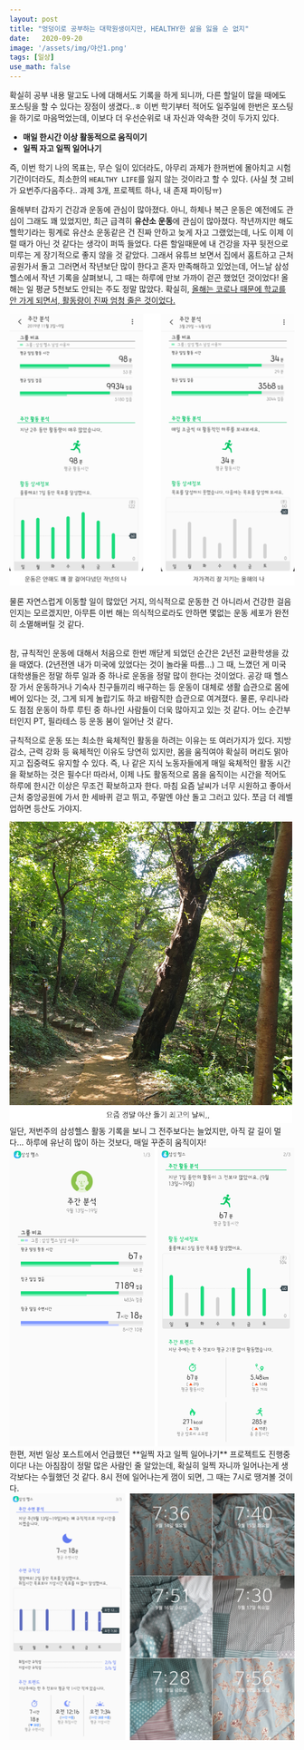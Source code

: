 ```yaml
---
layout: post
title: "엉덩이로 공부하는 대학원생이지만, HEALTHY한 삶을 잃을 순 없지"
date:   2020-09-20
image: '/assets/img/야산1.png'
tags: [일상]
use_math: false
---
```


확실히 공부 내용 말고도 나에 대해서도 기록을 하게 되니까, 다른 할일이 많을 때에도 포스팅을 할 수 있다는 장점이 생겼다..ㅎ 이번 학기부터 적어도 일주일에 한번은 포스팅을 하기로 마음먹었는데, 이보다 더 우선순위로 내 자신과 약속한 것이 두가지 있다.

*	**매일 한시간 이상 활동적으로 움직이기**  
*	**일찍 자고 일찍 일어나기**  

즉, 이번 학기 나의 목표는, 무슨 일이 있더라도, 아무리 과제가 한꺼번에 몰아치고 시험기간이더라도, 최소한의 ``HEALTHY LIFE``를 잃지 않는 것이라고 할 수 있다. (사실 첫 고비가 요번주/다음주다.. 과제 3개, 프로젝트 하나, 내 존재 파이팅ㅠ)

올해부터 갑자기 건강과 운동에 관심이 많아졌다. 아니, 하체나 복근 운동은 예전에도 관심이 그래도 꽤 있었지만, 최근 급격히 **유산소 운동**에 관심이 많아졌다. 작년까지만 해도 헬학기라는 핑계로 유산소 운동같은 건 진짜 안하고 늦게 자고 그랬었는데, 나도 이제 이럴 때가 아닌 것 같다는 생각이 퍼뜩 들었다. 다른 할일때문에 내 건강을 자꾸 뒷전으로 미루는 게 장기적으로 좋지 않을 것 같았다. 그래서 유튜브 보면서 집에서 홈트하고 근처 공원가서 돌고 그러면서 작년보단 많이 한다고 혼자 만족해하고 있었는데, 어느날 삼성 헬스에서 작년 기록을 살펴보니, 그 때는 하루에 만보 가까이 걷곤 했었던 것이었다! 올해는 일 평균 5천보도 안되는 주도 정말 많았다. 확실히, <u>올해는 코로나 때문에 학교를 안 가게 되면서, 활동량이 진짜 엄청 줄은 것이었다.</u>

<img src="/assets/img/삼헬비교.png" width="600px">

물론 자연스럽게 이동할 일이 많았던 거지, 의식적으로 운동한 건 아니라서 건강한 걸음인지는 모르겠지만, 아무튼 이번 해는 의식적으로라도 안하면 몇없는 운동 세포가 완전히 소멸해버릴 것 같다.

<br>
참, 규칙적인 운동에 대해서 처음으로 한번 깨닫게 되었던 순간은 2년전 교환학생을 갔을 때였다. (2년전엔 내가 미국에 있었다는 것이 놀라울 따름…) 그 때, 느꼈던 게 미국 대학생들은 정말 하루 일과 중 하나로 운동을 정말 많이 한다는 것이었다. 공강 때 헬스장 가서 운동하거나 기숙사 친구들끼리 배구하는 등 운동이 대체로 생활 습관으로 몸에 베어 있다는 것, 그게 되게 놀랍기도 하고 바람직한 습관으로 여겨졌다. 물론, 우리나라도 점점 운동이 하루 루틴 중 하나인 사람들이 더욱 많아지고 있는 것 같다. 어느 순간부터인지 PT, 필라테스 등 운동 붐이 일어난 것 같다.

규칙적으로 운동 또는 최소한 육체적인 활동을 하려는 이유는 또 여러가지가 있다. 지방 감소, 근력 강화 등 육체적인 이유도 당연히 있지만, 몸을 움직여야 확실히 머리도 맑아지고 집중력도 유지할 수 있다. 즉, 나 같은 지식 노동자들에게 매일 육체적인 활동 시간을 확보하는 것은 필수다! 따라서, 이제 나도 활동적으로 몸을 움직이는 시간을 적어도 하루에 한시간 이상은 무조건 확보하고자 한다. 마침 요즘 날씨가 너무 시원하고 좋아서 근처 중앙공원에 가서 한 세바퀴 걷고 뛰고, 주말엔 야산 돌고 그러고 있다. 쪼금 더 레벨업하면 등산도 가야지.

<img src="/assets/img/야산1.png" width="500px">

<br>
일단, 저번주의 삼성헬스 활동 기록을 보니 그 전주보다는 늘었지만, 아직 갈 길이 멀다… 하루에 유난히 많이 하는 것보다, 매일 꾸준히 움직이자!

<img src="/assets/img/이번주.png" width="550px">

<br>
한편, 저번 일상 포스트에서 언급했던 **일찍 자고 일찍 일어나기** 프로젝트도 진행중이다! 나는 아침잠이 정말 많은 사람인 줄 알았는데, 확실히 일찍 자니까 일어나는게 생각보다는 수월했던 것 같다. 8시 전에 일어나는게 껌이 되면, 그 때는 7시로 땡겨볼 것이다.

<img src="/assets/img/이번주수면.png" width="650px">


<br>
